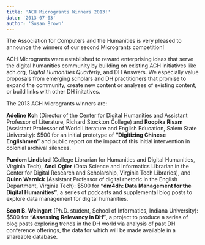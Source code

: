 ```yaml
---
title: 'ACH Microgrants Winners 2013!'
date: '2013-07-03'
author: 'Susan Brown'
---
```

The Association for Computers and the Humanities is very pleased to announce the winners of our second Microgrants competition!

ACH Microgrants were established to reward enterprising ideas that serve the digital humanities community by building on existing ACH initiatives like ach.org, *Digital Humanities Quarterly*, and DH Answers. We especially value proposals from emerging scholars and DH practitioners that promise to expand the community, create new content or analyses of existing content, or build links with other DH initatives.

The 2013 ACH Microgrants winners are:

**Adeline Koh** (Director of the Center for Digital Humanities and Assistant Professor of Literature, Richard Stockton College) and **Roopika Risam** (Assistant Professor of World Literature and English Education, Salem State University): $500 for an initial prototype of **“Digitizing Chinese Englishmen”** and public report on the impact of this initial intervention in colonial archival silences.

**Purdom Lindblad** (College Librarian for Humanities and Digital Humanities, Virginia Tech), **Andi Ogier** (Data Science and Informatics Librarian in the Center for Digital Research and Scholarship, Virginia Tech Libraries), and **Quinn Warnick** (Assistant Professor of digital rhetoric in the English Department, Virginia Tech): $500 for **“dm4dh: Data Management for the Digital Humanities”**, a series of podcasts and supplemental blog posts to explore data management for digital humanities.

**Scott B. Weingart** (Ph.D. student, School of Informatics, Indiana University): $500 for **“Assessing Relevancy in DH”**, a project to produce a series of blog posts exploring trends in the DH world via analysis of past DH conference offerings, the data for which will be made available in a shareable database.